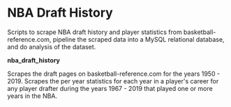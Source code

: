 # NBA Draft History

Scripts to scrape NBA draft history and player statistics from basketball-reference.com, pipeline the scraped data into a MySQL relational database, and do analysis of the dataset.

**nba_draft_history**


Scrapes the draft pages on basketball-reference.com for the years 1950 - 2019. Scrapes the per year statistics for each year in a player's career for any player drafter during the years 1967 - 2019 that played one or more years in the NBA.
